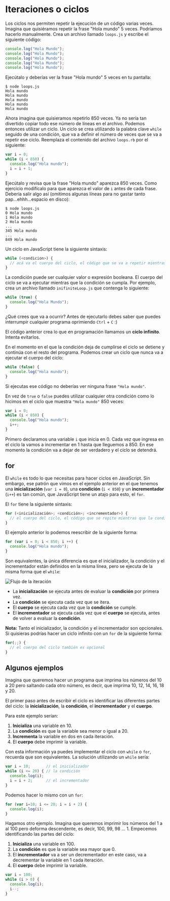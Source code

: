 # Iteraciones o ciclos

Los ciclos nos permiten repetir la ejecución de un código varias veces. Imagina que quisiéramos repetir la frase "Hola mundo" 5 veces. Podríamos hacerlo manualmente. Crea un archivo llamado `loops.js` y escribe el siguiente código:


```js
console.log("Hola Mundo");
console.log("Hola Mundo");
console.log("Hola Mundo");
console.log("Hola Mundo");
console.log("Hola Mundo");
```

Ejecútalo y deberías ver la frase "Hola mundo" 5 veces en tu pantalla:

```
$ node loops.js
Hola mundo
Hola mundo
Hola mundo
Hola mundo
Hola mundo
```

Ahora imagina que quisieramos repetirlo 850 veces. Ya no sería tan divertido copiar todo ese número de líneas en el archivo. Podemos entonces utilizar un ciclo. Un ciclo se crea utilizando la palabra clave `while` seguido de una condición, que va a definir el número de veces que se va a repetir ese ciclo. Reemplaza el contenido del archivo `loops.rb` por el siguiente:

```js
var i = 0;
while (i < 850) {
  console.log("Hola mundo");
  i = i + 1;
}
```

Ejecútalo y revisa que la frase "Hola mundo" aparezca 850 veces. Como ejercicio modifícalo para que aparezca el valor de `i` antes de cada frase. Debería salir algo así (omitimos algunas líneas para no gastar tanto pap...ehhh...espacio en disco):

```
$ node loops.js
0 Hola mundo
1 Hola mundo
2 Hola mundo
...
345 Hola mundo
...
849 Hola mundo
```

Un ciclo en JavaScript tiene la siguiente sintaxis:

```js
while (<condicion>) {
  // acá va el cuerpo del ciclo, el código que se va a repetir mientras la condición se cumpla
}
```

La condición puede ser cualquier valor o expresión booleana. El cuerpo del ciclo se va a ejecutar mientras que la condición se cumpla. Por ejemplo, crea un archivo llamado `inifiniteLoop.js` que contenga lo siguiente:

```js
while (true) {
  console.log("Hola Mundo");
}
```

¿Qué crees que va a ocurrir? Antes de ejecutarlo debes saber que puedes interrumpir cualquier programa oprimiendo `Ctrl` + `C` :)

El código anterior crea lo que en programación llamamos un **ciclo infinito**. Intenta evitarlos.

En el momento en el que la condición deja de cumplirse el ciclo se detiene y continúa con el resto del programa. Podemos crear un ciclo que nunca va a ejecutar el cuerpo del ciclo:

```js
while (false) {
  console.log("Hola mundo");
}
```

Si ejecutas ese código no deberías ver ninguna frase `"Hola mundo"`.

En vez de `true` o `false` puedes utilizar cualquier otra condición como lo hicimos en el ciclo que muestra `"Hola mundo"` 850 veces:

```js
var i = 0;
while (i < 850) {
  console.log("Hola mundo");
  i++;
}
```

Primero declaramos una variable `i` que inicia en 0. Cada vez que ingresa en el ciclo la vamos a incrementar en 1 hasta que lleguemos a 850. En ese momento la condición va a dejar de ser verdadero y el ciclo se detendrá.

## for

El `while` es todo lo que necesitas para hacer ciclos en JavaScript. Sin embargo, ese patrón que vimos en el ejemplo anterior en el que tenemos una **inicialización** (`var i = 0`), una **condición** (`i < 850`) y un **incrementador** (`i++`) es tan común, que JavaScript tiene un atajo para esto, el `for`.

El `for` tiene la siguiente sintaxis:

```js
for (<inicialización>; <condición>; <incrementador>) {
  // el cuerpo del ciclo, el código que se repite mientras que la condición sea verdadera
}
```

El ejemplo anterior lo podemos reescribir de la siguiente forma:

```js
for (var i = 0; i < 850; i ++) {
  console.log("Hola mundo");
}
```

Son equivalentes, la única diferencia es que el inicializador, la condición y el incrementador están definidos en la misma línea, pero se ejecuta de la misma forma que el `while`:

![Flujo de la iteración](images/iteration-flow2.png)

* La **inicialización** se ejecuta antes de evaluar la **condición** por primera vez.
* La **condición** se ejecuta cada vez que se itera.
* El **cuerpo** se ejecuta cada vez que la **condición** se cumple.
* El **incrementador** se ejecuta cada vez que el **cuerpo** se ejecuta, antes de volver a evaluar la **condición**.

**Nota:** Tanto el inicializador, la condición y el incrementador son opcionales. Si quisieras podrías  hacer un ciclo infinito con un `for` de la siguiente forma:

```js
for(;;) {
  // el cuerpo del ciclo también es opcional
}
```

## Algunos ejemplos

Imagina que queremos hacer un programa que imprima los números del 10 a 20 pero saltando cada otro número, es decir, que imprima 10, 12, 14, 16, 18 y 20.

El primer paso antes de escribir el ciclo es identificar las diferentes partes del ciclo: la **inicialización**, la **condición**, el **incrementador** y el **cuerpo**.

Para este ejemplo serían:

1. **Inicializa** una variable en 10.
2. La **condición** es que la variable sea menor o igual a 20.
3. **Incrementa** la variable en dos en cada iteración.
4. El **cuerpo** debe imprimir la variable.

Con esta información ya puedes implementar el ciclo con `while` o `for`, recuerda que son equivalentes. La solución utilizando un `while` sería:

```js
var i = 10;       // el inicializador
while (i <= 20) { // la condición
  console.log(i);
  i = i + 2;      // el incrementador
}
```

Podemos hacer lo mismo con un `for`:

```js
for (var i=10; i <= 20; i = i + 2) {
  console.log(i);
}
```

Hagamos otro ejemplo. Imagina que queremos imprimir los números del 1 a al 100 pero deforma descendente, es decir, 100, 99, 98 ... 1. Empecemos identificando las partes del ciclo:

1. **Inicializa** una variable en 100.
2. La **condición** es que la variable sea mayor que 0.
3. El **incrementador** va a ser un decrementador en este caso, va a decrementar la variable en 1 cada iteración.
4. El **cuerpo** debe imprimir la variable.

```js
var i = 100;
while (i > 0) {
  console.log(i);
  i--;
}
```
